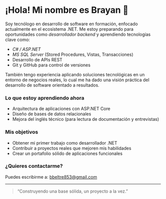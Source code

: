 # ¡Hola! Mi nombre es Brayan  👋

Soy tecnólogo en desarrollo de software en formación, enfocado actualmente en el ecosistema .NET. Me estoy preparando para oportunidades como *desarrollador backend* y aprendiendo tecnologías clave como:

- *C# / ASP.NET*
- *MS SQL Server* (Stored Procedures, Vistas, Transacciones)
- Desarrollo de APIs REST
- Git y GitHub para control de versiones

También tengo experiencia aplicando soluciones tecnológicas en un entorno de negocios reales, lo cual me ha dado una visión práctica del desarrollo de software orientado a resultados.

### Lo que estoy aprendiendo ahora

- Arquitectura de aplicaciones con ASP.NET Core
- Diseño de bases de datos relacionales
- Mejora del inglés técnico (para lectura de documentación y entrevistas)

### Mis objetivos

- Obtener mi primer trabajo como desarrollador .NET
- Contribuir a proyectos reales que mejoren mis habilidades
- Crear un portafolio sólido de aplicaciones funcionales

### ¿Quieres contactarme?

Puedes escribirme a: bbeltre853@gmail.com   

---

> “Construyendo una base sólida, un proyecto a la vez.”
